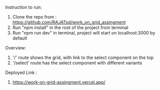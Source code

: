 Instruction to run:

1. Clone the repo from : https://github.com/RAJATsd/work_on_grid_assingment
2. Run "npm install" in the root of the project from terminal
3. Run "npm run dev" in terminal, project will start on localhost:3000 by default

Overview:

1. '/' route shows the grid, with link to the select component on the top
2. '/select' route has the select component with different variants

Deployed Link :

1. https://work-on-grid-assingment.vercel.app/
